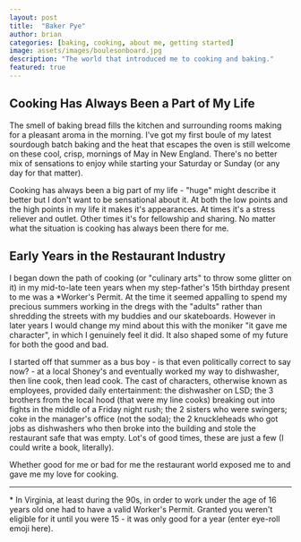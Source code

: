 ```yaml
---
layout: post
title:  "Baker Pye"
author: brian
categories: [baking, cooking, about me, getting started]
image: assets/images/boulesonboard.jpg
description: "The world that introduced me to cooking and baking."
featured: true
---
```


## Cooking Has Always Been a Part of My Life

The smell of baking bread fills the kitchen and surrounding rooms making for a pleasant aroma in the morning. I've got my first boule of my latest sourdough batch baking and the heat that escapes the oven is still welcome on these cool, crisp, mornings of May in New England. There's no better mix of sensations to enjoy while starting your Saturday or Sunday (or any day for that matter).

Cooking has always been a big part of my life - "huge" might describe it better but I don't want to be sensational about it. At both the low points and the high points in my life it makes it's appearances. At times it's a stress reliever and outlet. Other times it's for fellowship and sharing. No matter what the situation is cooking has always been there for me.

## Early Years in the Restaurant Industry

I began down the path of cooking (or "culinary arts" to throw some glitter on it) in my mid-to-late teen years when my step-father's 15th birthday present to me was a *Worker's Permit. At the time it seemed appalling to spend my precious summers working in the dregs with the "adults" rather than shredding the streets with my buddies and our skateboards. However in later years I would change my mind about this with the moniker "it gave me character", in which I genuinely feel it did. It also shaped some of my future for both the good and bad.

I started off that summer as a bus boy - is that even politically correct to say now? - at a local Shoney's and eventually worked my way to dishwasher, then line cook, then lead cook. The cast of characters, otherwise known as employees, provided daily entertainment: the dishwasher on LSD; the 3 brothers from the local hood (that were my line cooks) breaking out into fights in the middle of a Friday night rush; the 2 sisters who were swingers; coke in the manager's office (not the soda); the 2 knuckleheads who got jobs as dishwashers who then broke into the building and stole the restaurant safe that was empty. Lot's of good times, these are just a few (I could write a book, literally).

Whether good for me or bad for me the restaurant world exposed me to and gave me my love for cooking. 

---

<aside class="aside-reference">* In Virginia, at least during the 90s, in order to work under the age of 16 years old one had to have a valid Worker's Permit. Granted you weren't eligible for it until you were 15 - it was only good for a year (enter eye-roll emoji here).<aside>